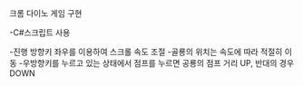 크롬 다이노 게임 구현

-C#스크립트 사용

-진행 방향키 좌우를 이용하여 스크롤 속도 조절
-골룡의 위치는 속도에 따라 적절히 이동
-우방향키를 누르고 있는 상태에서 점프를 누르면 공룡의 점프 거리 UP, 반대의 경우 DOWN
